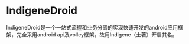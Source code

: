 IndigeneDroid
=============

IndigeneDroid是一个一站式流程和业务分离的实现快速开发的android应用框架，完全采用android api及volley框架，故用Indigene（土著）开启其名。
